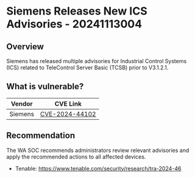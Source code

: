 # Siemens Releases New ICS Advisories - 20241113004

## Overview

Siemens has released multiple advisories for Industrial Control Systems (ICS) related to TeleControl Server Basic (TCSB) prior to V3.1.2.1.

## What is vulnerable?

| Vendor  | CVE Link                                                          |
| ------- | ----------------------------------------------------------------- |
| Siemens | [CVE-2024-44102](https://nvd.nist.gov/vuln/detail/CVE-2024-44102) |

## Recommendation

The WA SOC recommends administrators review relevant advisories and apply the recommended actions to all affected devices.

- Tenable: <https://www.tenable.com/security/research/tra-2024-46>

